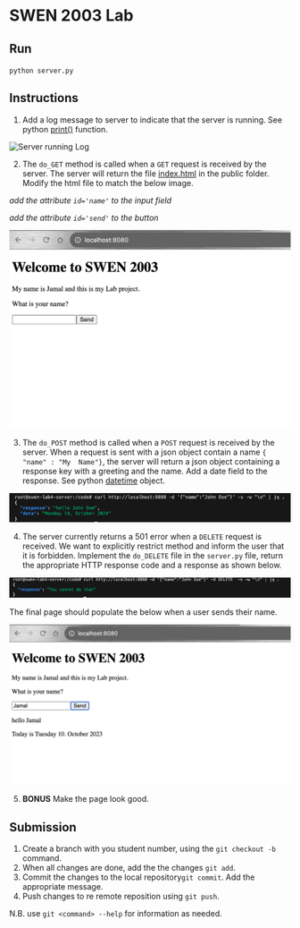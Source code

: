 # SWEN 2003 Lab

## Run
`python server.py`

## Instructions
1. Add a log  message to server to indicate that the server is running. See python [print()](https://docs.python.org/3/library/functions.html#print) function.

![Server running Log](assets/server_log.png)

2. The `do_GET` method is called when a `GET` request is received by the server. The server will return the file [index.html](public/index.html) in  the public folder. Modify the html file to match the below image.

_add the attribute `id='name'` to the input field_

_add the attribute `id='send'` to the button_

![Alt text](assets/html.png)

3. The `do_POST` method is called when a `POST` request is received by the server. When a request is  sent with a json object contain a  name `{ "name" : "My  Name"}`, the server will return a json object containing a response key with a greeting and the name. Add a date field to the response. See python  [datetime](https://docs.python.org/3/library/datetime.html#:~:text=More%20examples%20of%20working%20with%20date%3A) object.

![Alt text](assets/response_with_date.png)

4. The server currently returns a 501 error when a `DELETE` request is received. We want to explicitly restrict method and inform the user that it is forbidden. Implement the `do_DELETE` file in the `server.py` file, return the appropriate HTTP response code and a response as shown below.

![Alt text](assets/delete.png)

The final page should populate the below when a user sends their name.

![Alt text](assets/final.png)


5. __BONUS__ Make the page look good.  
## Submission
1. Create a branch with you student number, using the `git checkout -b ` command.
2. When all changes are done, add the the changes `git add`.
3. Commit the changes to the local repository`git commit`. Add the appropriate message.
4. Push changes to re remote reposition using `git push`.

N.B. use `git <command> --help` for information as needed.